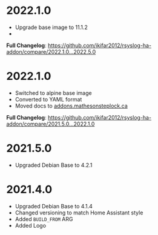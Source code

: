 # 2022.1.0

- Upgrade base image to 11.1.2
- 

**Full Changelog**: https://github.com/ikifar2012/rsyslog-ha-addon/compare/2022.1.0...2022.5.0

# 2022.1.0

- Switched to alpine base image
- Converted to YAML format
- Moved docs to [addons.mathesonsteplock.ca](https://addons.mathesonsteplock.ca/docs/addons/rsyslog/basic-config)

**Full Changelog**: https://github.com/ikifar2012/rsyslog-ha-addon/compare/2021.5.0...2022.1.0


# 2021.5.0

- Upgraded Debian Base to 4.2.1

# 2021.4.0

- Upgraded Debian Base to 4.1.4
- Changed versioning to match Home Assistant style
- Added `BUILD_FROM` ARG
- Added Logo